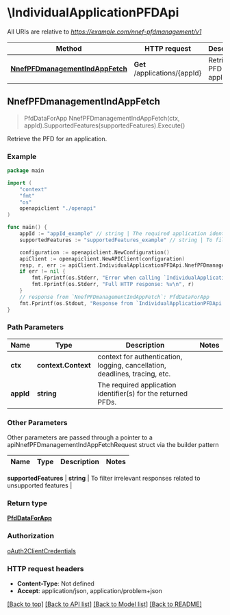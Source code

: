 # \IndividualApplicationPFDApi

All URIs are relative to *https://example.com/nnef-pfdmanagement/v1*

Method | HTTP request | Description
------------- | ------------- | -------------
[**NnefPFDmanagementIndAppFetch**](IndividualApplicationPFDApi.md#NnefPFDmanagementIndAppFetch) | **Get** /applications/{appId} | Retrieve the PFD for an application.



## NnefPFDmanagementIndAppFetch

> PfdDataForApp NnefPFDmanagementIndAppFetch(ctx, appId).SupportedFeatures(supportedFeatures).Execute()

Retrieve the PFD for an application.

### Example

```go
package main

import (
    "context"
    "fmt"
    "os"
    openapiclient "./openapi"
)

func main() {
    appId := "appId_example" // string | The required application identifier(s) for the returned PFDs.
    supportedFeatures := "supportedFeatures_example" // string | To filter irrelevant responses related to unsupported features (optional)

    configuration := openapiclient.NewConfiguration()
    apiClient := openapiclient.NewAPIClient(configuration)
    resp, r, err := apiClient.IndividualApplicationPFDApi.NnefPFDmanagementIndAppFetch(context.Background(), appId).SupportedFeatures(supportedFeatures).Execute()
    if err != nil {
        fmt.Fprintf(os.Stderr, "Error when calling `IndividualApplicationPFDApi.NnefPFDmanagementIndAppFetch``: %v\n", err)
        fmt.Fprintf(os.Stderr, "Full HTTP response: %v\n", r)
    }
    // response from `NnefPFDmanagementIndAppFetch`: PfdDataForApp
    fmt.Fprintf(os.Stdout, "Response from `IndividualApplicationPFDApi.NnefPFDmanagementIndAppFetch`: %v\n", resp)
}
```

### Path Parameters


Name | Type | Description  | Notes
------------- | ------------- | ------------- | -------------
**ctx** | **context.Context** | context for authentication, logging, cancellation, deadlines, tracing, etc.
**appId** | **string** | The required application identifier(s) for the returned PFDs. | 

### Other Parameters

Other parameters are passed through a pointer to a apiNnefPFDmanagementIndAppFetchRequest struct via the builder pattern


Name | Type | Description  | Notes
------------- | ------------- | ------------- | -------------

 **supportedFeatures** | **string** | To filter irrelevant responses related to unsupported features | 

### Return type

[**PfdDataForApp**](PfdDataForApp.md)

### Authorization

[oAuth2ClientCredentials](../README.md#oAuth2ClientCredentials)

### HTTP request headers

- **Content-Type**: Not defined
- **Accept**: application/json, application/problem+json

[[Back to top]](#) [[Back to API list]](../README.md#documentation-for-api-endpoints)
[[Back to Model list]](../README.md#documentation-for-models)
[[Back to README]](../README.md)

